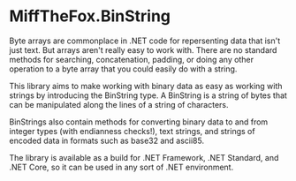 # MiffTheFox.BinString

Byte arrays are commonplace in .NET code for repersenting data that isn't just
text. But arrays aren't really easy to work with. There are no standard methods
for searching, concatenation, padding, or doing any other operation to a byte
array that you could easily do with a string.

This library aims to make working with binary data as easy as working with
strings by introducing the BinString type. A BinString is a string of bytes
that can be manipulated along the lines of a string of characters.

BinStrings also contain methods for converting binary data to and from integer
types (with endianness checks!), text strings, and strings of encoded data in
formats such as base32 and ascii85.

The library is available as a build for .NET Framework, .NET Standard, and
.NET Core, so it can be used in any sort of .NET environment.

<!-- TODO: Links to NuGet packages. -->
